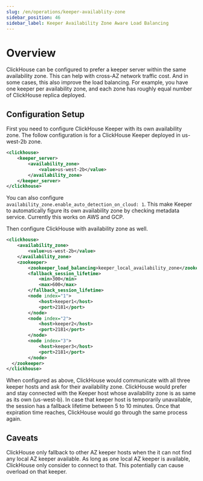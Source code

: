 ```yaml
---
slug: /en/operations/keeper-availablity-zone
sidebar_position: 46
sidebar_label: Keeper Availability Zone Aware Load Balancing
---
```


# Overview
ClickHouse can be configured to prefer a keeper server within the same availability zone. This can help with cross-AZ
network traffic cost. And in some cases, this also improve the load balancing. For example, you have one keeper per
availability zone, and each zone has roughly equal number of ClickHouse replica deployed.

## Configuration Setup
First you need to configure ClickHouse Keeper with its own availability zone. The follow configuration is for a ClickHouse Keeper
deployed in us-west-2b zone.

``` xml
<clickhouse>
    <keeper_server>
        <availability_zone>
            <value>us-west-2b</value>
        </availability_zone>
    </keeper_server>
</clickhouse>
```

You can also configure `availability_zone.enable_auto_detection_on_cloud: 1`. This make Keeper to automatically figure its own
availability zone by checking metadata service. Currently this works on AWS and GCP.

Then configure ClickHouse with availability zone as well.

```xml
<clickhouse>
    <availability_zone>
        <value>us-west-2b</value>
    </availability_zone>
    <zookeeper>
        <zookeeper_load_balancing>keeper_local_availability_zone</zookeeper_load_balancing>
        <fallback_session_lifetime>
            <min>300</min>
            <max>600</max>
        </fallback_session_lifetime>
        <node index="1">
            <host>keeper1</host>
            <port>2181</port>
        </node>
        <node index="2">
            <host>keeper2</host>
            <port>2181</port>
        </node>
        <node index="3">
            <host>keeper3</host>
            <port>2181</port>
        </node>
  </zookeeper>
</clickhouse>
```

When configured as above, ClickHouse would communicate with all three keeper hosts and ask for their availability zone.
ClickHouse would prefer and stay connected with the Keeper host whose availability zone is as same as its own (us-west-b).
In case that keeper host is temporarily unavailable, the session has a fallback lifetime between 5 to 10 minutes.
Once that expiration time reaches, ClickHouse would go through the same process again.

## Caveats
ClickHouse only fallback to other AZ keeper hosts when the it can not find any local AZ keeper available. As long as
one local AZ keeper is available, ClickHouse only consider to connect to that. This potentially can cause overload
on that keeper.